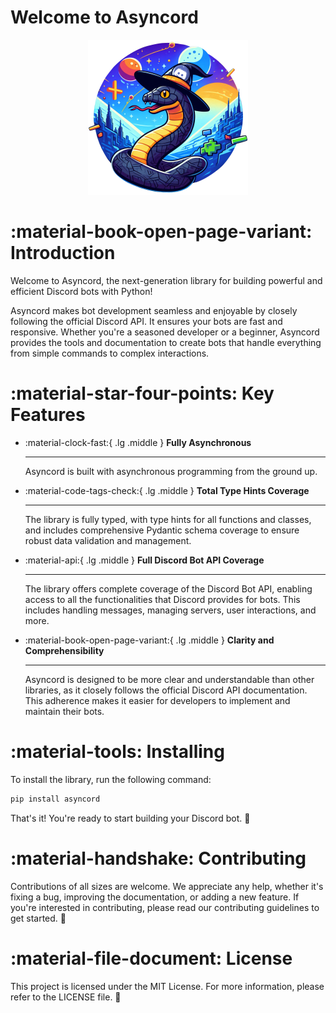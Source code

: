 # Welcome to Asyncord

<p align="center">
  <img src="assets/logo_thumbnail.png" alt="Asyncord Logo">
</p>

# :material-book-open-page-variant: Introduction

Welcome to Asyncord, the next-generation library for building powerful and efficient Discord bots with Python!

Asyncord makes bot development seamless and enjoyable by closely following the official Discord API. It ensures your bots are fast and responsive. Whether you're a seasoned developer or a beginner, Asyncord provides the tools and documentation to create bots that handle everything from simple commands to complex interactions.

# :material-star-four-points: Key Features

<div class="grid cards" markdown>

-   :material-clock-fast:{ .lg .middle } __Fully Asynchronous__

    ---

    Asyncord is built with asynchronous programming from the ground up.

-   :material-code-tags-check:{ .lg .middle } __Total Type Hints Coverage__

    ---

    The library is fully typed, with type hints for all functions and classes, and includes comprehensive Pydantic schema coverage to ensure robust data validation and management.

-   :material-api:{ .lg .middle } __Full Discord Bot API Coverage__

    ---

    The library offers complete coverage of the Discord Bot API, enabling access to all the functionalities that Discord provides for bots. This includes handling messages, managing servers, user interactions, and more.

-   :material-book-open-page-variant:{ .lg .middle } __Clarity and Comprehensibility__

    ---

    Asyncord is designed to be more clear and understandable than other libraries, as it closely follows the official Discord API documentation. This adherence makes it easier for developers to implement and maintain their bots.

</div>

# :material-tools: Installing

To install the library, run the following command:

```bash
pip install asyncord
```

That's it! You're ready to start building your Discord bot. 🤖

# :material-handshake: Contributing
Contributions of all sizes are welcome. We appreciate any help, whether it's fixing a bug, improving the documentation, or adding a new feature. If you're interested in contributing, please read our contributing guidelines to get started. 🚀

# :material-file-document: License
This project is licensed under the MIT License. For more information, please refer to the LICENSE file. 📄
